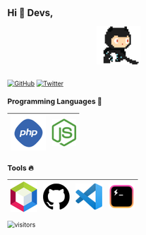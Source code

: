 
## Hi :wave: Devs, 

<p align="center">
  <img src="./img/github.gif" width=100>
  <br><br>
</p>

<p align="left">
	<a href="https://github.com/igorconde"><img src="https://img.shields.io/github/followers/igorconde.svg?label=GitHub&style=social" alt="GitHub"></a>
	<a href="https://twitter.com/_igorconde"><img src="https://img.shields.io/twitter/follow/_igorconde?label=Twitter&style=social" alt="Twitter"></a>
</p>

### Programming Languages  :rocket:
|<img src="./img/php.png" alt="Php" width=80> | <img src="./img/node.png" alt="Node JS" width=55> 
|:---:|:---:|


### Tools :fire:
|<img src="./img/netbeans.png" width=60> | <img src="./img/github.svg" width=60> | <img src="./img/vscode.png" width=60> | <img src="./img/hyper.png" width=60> | 
|:---:|:---:|:---:|:---:|



  ![visitors](https://visitor-badge.glitch.me/badge?page_id=igorconde/igorconde)